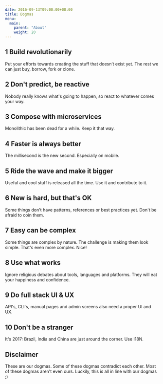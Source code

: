 ```yaml
---
date: 2016-09-13T09:00:00+00:00
title: Dogmas
menu:
  main:
    parent: "About"
    weight: 20
---
```

## 1 Build revolutionarily

Put your efforts towards creating the stuff that doesn’t exist yet. The rest we can just buy, borrow, fork or clone.

## 2 Don't predict, be reactive

Nobody really knows what's going to happen, so react to whatever comes your way.

## 3 Compose with microservices

Monolithic has been dead for a while. Keep it that way.

## 4 Faster is always better

The millisecond is the new second. Especially on mobile.

## 5 Ride the wave and make it bigger

Useful and cool stuff is released all the time. Use it and contribute to it.

## 6 New is hard, but that's OK

Some things don't have patterns, references or best practices yet. Don't be afraid to coin them.

## 7 Easy can be complex

Some things are complex by nature. The challenge is making them look simple. That's even more complex. Nice!

## 8 Use what works

Ignore religious debates about tools, languages and platforms. They will eat your happiness and confidence.

## 9 Do full stack UI & UX

API's, CLI's, manual pages and admin screens also need a proper UI and UX.

## 10 Don't be a stranger

It's 2017: Brazil, India and China are just around the corner. Use I18N.

## Disclaimer
These are our dogmas. Some of these dogmas contradict each other.
Most of these dogmas aren't even ours.
Luckily, this is all in line with our dogmas ;)
